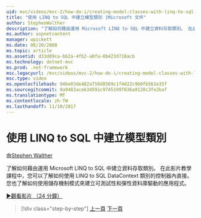```yaml
---
uid: mvc/videos/mvc-2/how-do-i/creating-model-classes-with-linq-to-sql
title: "使用 LINQ to SQL 中建立模型類別 |Microsoft 文件"
author: StephenWalther
description: "了解如何藉由運用 Microsoft LINQ to SQL 中建立資料存取類別。 在此影片教學課程中，您會學習如何使用 LINQ to SQL DataContext..."
ms.author: aspnetcontent
manager: wpickett
ms.date: 08/20/2008
ms.topic: article
ms.assetid: d33d89ca-bb2a-4fb2-a0fa-0b423d710acb
ms.technology: dotnet-mvc
ms.prod: .net-framework
msc.legacyurl: /mvc/videos/mvc-2/how-do-i/creating-model-classes-with-linq-to-sql
msc.type: video
ms.openlocfilehash: 94be03de482a750d8569c1f4d22c960fb561e35f
ms.sourcegitcommit: 9a9483aceb34591c97451997036a9120c3fe2baf
ms.translationtype: MT
ms.contentlocale: zh-TW
ms.lasthandoff: 11/10/2017
---
```

<a name="creating-model-classes-with-linq-to-sql"></a>使用 LINQ to SQL 中建立模型類別
====================
由[Stephen Walther](https://github.com/StephenWalther)

了解如何藉由運用 Microsoft LINQ to SQL 中建立資料存取類別。 在此影片教學課程中，您可以了解如何使用 LINQ to SQL DataContext 類別的控制器內直接。 您也了解如何使用儲存機制模式來建立可測試性和彈性資料庫驅動的應用程式。

[&#9654;觀看影片 （24 分鐘）](https://channel9.msdn.com/Blogs/ASP-NET-Site-Videos/creating-model-classes-with-linq-to-sql)

>[!div class="step-by-step"]
[上一頁](creating-custom-html-helpers.md)
[下一頁](displaying-a-table-of-database-data.md)
